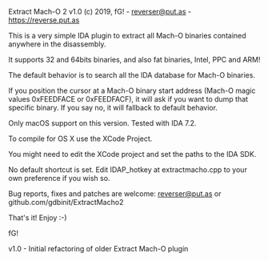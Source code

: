 Extract Mach-O 2
v1.0
(c) 2019, fG! - reverser@put.as - https://reverse.put.as

This is a very simple IDA plugin to extract all Mach-O binaries contained anywhere in the disassembly.

It supports 32 and 64bits binaries, and also fat binaries, Intel, PPC and ARM!

The default behavior is to search all the IDA database for Mach-O binaries.

If you position the cursor at a Mach-O binary start address (Mach-O magic values 0xFEEDFACE or 0xFEEDFACF),
it will ask if you want to dump that specific binary. If you say no, it will fallback to default behavior.

Only macOS support on this version. Tested with IDA 7.2.

To compile for OS X use the XCode Project.

You might need to edit the XCode project and set the paths to the IDA SDK.

No default shortcut is set. 
Edit IDAP_hotkey at extractmacho.cpp to your own preference if you wish so.

Bug reports, fixes and patches are welcome: reverser@put.as or github.com/gdbinit/ExtractMacho2

That's it! Enjoy :-)

fG!

v1.0 - Initial refactoring of older Extract Mach-O plugin
